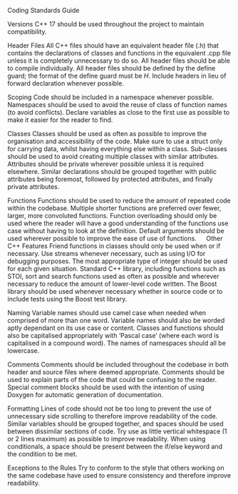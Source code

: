 Coding Standards Guide

Versions
C++ 17 should be used throughout the project to maintain compatibility.

Header Files
All C++ files should have an equivalent header file (.h) that contains the declarations of classes and functions in the equivalent .cpp file unless it is completely unnecessary to do so.
All header files should be able to compile individually.
All header files should be defined by the define guard; the format of the define guard must be <project>_<path>_<file>_H_.
Include headers in lieu of forward declaration whenever possible.

Scoping
Code should be included in a namespace whenever possible.
Namespaces should be used to avoid the reuse of class of function names (to avoid conflicts).
Declare variables as close to the first use as possible to make it easier for the reader to find.

Classes
Classes should be used as often as possible to improve the organisation and accessibility of the code.
Make sure to use a struct only for carrying data, whilst having everything else within a class.
Sub-classes should be used to avoid creating multiple classes with similar attributes.
Attributes should be private wherever possible unless it is required elsewhere.
Similar declarations should be grouped together with public attributes being foremost, followed by protected attributes, and finally private attributes.

Functions
Functions should be used to reduce the amount of repeated code within the codebase.
Multiple shorter functions are preferred over fewer, larger, more convoluted functions.
Function overloading should only be used where the reader will have a good understanding of the functions use case without having to look at the definition.
Default arguments should be used wherever possible to improve the ease of use of functions.
 
Other C++ Features
Friend functions in classes should only be used when or if necessary.
Use streams whenever necessary, such as using I/O for debugging purposes.
The most appropriate type of integer should be used for each given situation.
Standard C++ library, including functions such as STOI, sort and search functions used as often as possible and wherever necessary to reduce the amount of lower-level code written.
The Boost library should be used whenever necessary whether in source code or to include tests using the Boost test library.

Naming
Variable names should use camel case when needed when comprised of more than one word. Variable names should also be worded aptly dependant on its use case or content.
Classes and functions should also be capitalised appropriately with ‘Pascal case’ (where each word is capitalised in a compound word).
The names of namespaces should all be lowercase.

Comments
Comments should be included throughout the codebase in both header and source files where deemed appropriate.
Comments should be used to explain parts of the code that could be confusing to the reader.
Special comment blocks should be used with the intention of using Doxygen for automatic generation of documentation.

Formatting
Lines of code should not be too long to prevent the use of unnecessary side scrolling to therefore improve readability of the code.
Similar variables should be grouped together, and spaces should be used between dissimilar sections of code.
Try use as little vertical whitespace (1 or 2 lines maximum) as possible to improve readability.
When using conditionals, a space should be present between the if/else keyword and the condition to be met.

Exceptions to the Rules
Try to conform to the style that others working on the same codebase have used to ensure consistency and therefore improve readability.
